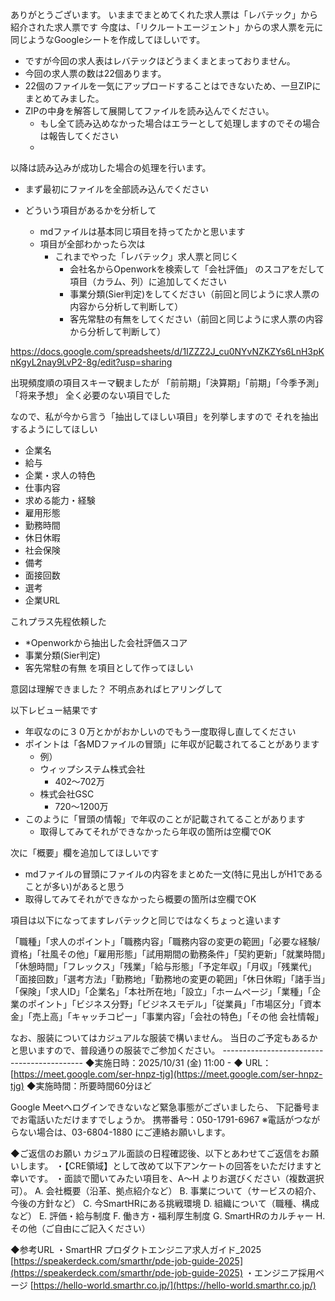 ありがとうございます。
いままでまとめてくれた求人票は「レバテック」から紹介された求人票です
今度は、「リクルートエージェント」からの求人票を元に同じようなGoogleシートを作成してほしいです。

* ですが今回の求人表はレバテックほどうまくまとまっておりません。
* 今回の求人票の数は22個あります。
* 22個のファイルを一気にアップロードすることはできないため、一旦ZIPにまとめてみました。
* ZIPの中身を解答して展開してファイルを読み込んでください。
	* もし全て読み込めなかった場合はエラーとして処理しますのでその場合は報告してください
	* 
	
 以降は読み込みが成功した場合の処理を行います。
* まず最初にファイルを全部読み込んでください

* どういう項目があるかを分析して
	 * mdファイルは基本同じ項目を持ってたかと思います
	 * 項目が全部わかったら次は
		 * これまでやった「レバテック」求人票と同じく
			 * 会社名からOpenworkを検索して「会社評価」 のスコアをだして項目（カラム、列）に追加してください
			 * 事業分類(Sier判定)をしてください（前回と同じように求人票の内容から分析して判断して）
			 * 客先常駐の有無をしてください（前回と同じように求人票の内容から分析して判断して）
 
 https://docs.google.com/spreadsheets/d/1IZZZ2J_cu0NYvNZKZYs6LnH3pKnKgyL2nay9LvP2-8g/edit?usp=sharing



出現頻度順の項目スキーマ観ましたが
「前前期」「決算期」「前期」「今季予測」「将来予想」
全く必要のない項目でした

なので、私が今から言う「抽出してほしい項目」を列挙しますので
それを抽出するようにしてほしい

* 企業名
* 給与
*  企業・求人の特色
* 仕事内容
* 求める能力・経験
* 雇用形態
* 勤務時間
* 休日休暇
* 社会保険
* 備考
* 面接回数
* 選考
* 企業URL

これプラス先程依頼した
* *Openworkから抽出した会社評価スコア
* 事業分類(Sier判定)
* 客先常駐の有無
を項目として作ってほしい

意図は理解できました？
不明点あればヒアリングして




以下レビュー結果です
* 年収なのに３０万とかがおかしいのでもう一度取得し直してください
* ポイントは「各MDファイルの冒頭」に年収が記載されてることがあります
	* 例）
	* ウィップシステム株式会社
		* 402〜702万
	* 株式会社GSC
		* 720〜1200万
* このように「冒頭の情報」で年収のことが記載されてることがあります
	* 取得してみてそれができなかったら年収の箇所は空欄でOK

次に「概要」欄を追加してほしいです
* mdファイルの冒頭にファイルの内容をまとめた一文(特に見出しがH1であることが多い)があると思う
*  取得してみてそれができなかったら概要の箇所は空欄でOK



項目は以下になってますレバテックと同じではなくちょっと違います

「職種」「求人のポイント」「職務内容」「職務内容の変更の範囲」「必要な経験/資格」「社風その他」「雇用形態」「試用期間の勤務条件」「契約更新」「就業時間」「休憩時間」「フレックス」「残業」「給与形態」「予定年収」「月収」「残業代」「面接回数」「選考方法」「勤務地」「勤務地の変更の範囲」「休日休暇」「諸手当」「保険」「求人ID」「企業名」「本社所在地」「設立」「ホームページ」「業種」「企業のポイント」「ビジネス分野」「ビジネスモデル」「従業員」「市場区分」「資本金」「売上高」「キャッチコピー」「事業内容」「会社の特色」「その他 会社情報」



  
なお、服装についてはカジュアルな服装で構いません。 当日のご予定もあるかと思いますので、普段通りの服装でご参加ください。 -------------------------------------------
◆実施日時：2025/10/31 (金) 11:00 - ◆
URL：[https://meet.google.com/ser-hnpz-tjg](https://meet.google.com/ser-hnpz-tjg) ◆実施時間：所要時間60分ほど

Google Meetへログインできないなど緊急事態がございましたら、 下記番号までお電話いただけますでしょうか。 携帯番号：050-1791-6967 ※電話がつながらない場合は、03-6804-1880 にご連絡お願いします。


◆ご返信のお願い カジュアル面談の日程確認後、以下とあわせてご返信をお願いします。 ・【CRE領域】として改めて以下アンケートの回答をいただけますと幸いです。 
・面談で聞いてみたい項目を、A～H よりお選びください（複数選択可）。 
A. 会社概要（沿革、拠点紹介など） 
B. 事業について（サービスの紹介、今後の方針など） 
C. 今SmartHRにある挑戦環境 
D. 組織について（職種、構成など） 
E. 評価・給与制度 F. 働き方・福利厚生制度 
G. SmartHRのカルチャー 
H. その他（ご自由にご記入ください）

  
◆参考URL ・SmartHR プロダクトエンジニア求人ガイド_2025 [https://speakerdeck.com/smarthr/pde-job-guide-2025](https://speakerdeck.com/smarthr/pde-job-guide-2025) 
・エンジニア採用ページ
[https://hello-world.smarthr.co.jp/](https://hello-world.smarthr.co.jp/)